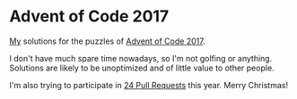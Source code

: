 # Advent of Code 2017

[My](https://github.com/tobiasvl) solutions for the puzzles of [Advent of Code 2017](http://adventofcode.com/2017).

I don't have much spare time nowadays, so I'm not golfing or anything. Solutions are likely to be unoptimized and of little value to other people.

I'm also trying to participate in [24 Pull Requests](https://24pullrequests.com/users/tobiasvl) this year. Merry Christmas!
